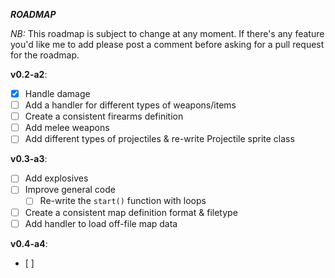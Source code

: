***ROADMAP***

*NB:* This roadmap is subject to change at any moment. If there's any feature you'd like me to add please post a comment before asking for a pull request for the roadmap.

**v0.2-a2**:
- [x] Handle damage
- [ ] Add a handler for different types of weapons/items 
- [ ] Create a consistent firearms definition
- [ ] Add melee weapons
- [ ] Add different types of projectiles & re-write Projectile sprite class

**v0.3-a3**:
- [ ] Add explosives
- [ ] Improve general code
  - [ ] Re-write the `start()` function with loops
- [ ] Create a consistent map definition format & filetype
- [ ] Add handler to load off-file map data

**v0.4-a4**:
- [ ] 
